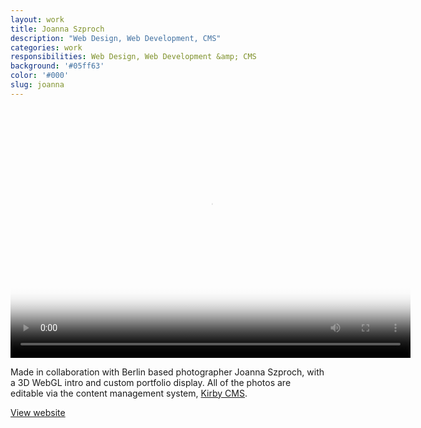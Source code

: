```yaml
---
layout: work
title: Joanna Szproch
description: "Web Design, Web Development, CMS"
categories: work
responsibilities: Web Design, Web Development &amp; CMS
background: '#05ff63'
color: '#000'
slug: joanna
---
```


<div>
  <video id="joanna" class="browser_img" title="Joanna Szproch"
    preload="auto" width="640" height="400" poster="{{ site.root }}/work/joanna/joanna.jpg" data-setup="{}">
    <source src="{{ site.root }}/work/joanna/joanna.mp4" type='video/mp4'>
  </video>
</div>

Made in collaboration with Berlin based photographer Joanna Szproch, with a 3D WebGL intro and custom portfolio display. All of the photos are editable via the content management system, <a href="http://getkirby.com/" rel="external">Kirby CMS</a>.

<a href="http://joannaszproch.com" class="button" rel="external">View website</a>
